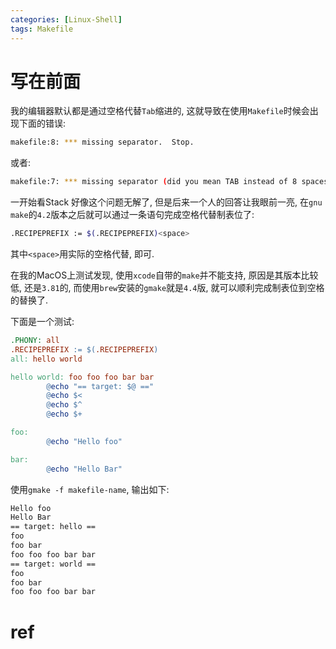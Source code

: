 ```yaml
---
categories: [Linux-Shell]
tags: Makefile 
---
```


# 写在前面

我的编辑器默认都是通过空格代替`Tab`缩进的, 这就导致在使用`Makefile`时候会出现下面的错误:

```bash
makefile:8: *** missing separator.  Stop.
```

或者:

```bash
makefile:7: *** missing separator (did you mean TAB instead of 8 spaces?).  Stop.
```

一开始看Stack 好像这个问题无解了, 但是后来一个人的回答让我眼前一亮, 在`gnu make`的`4.2`版本之后就可以通过一条语句完成空格代替制表位了:

```bash
.RECIPEPREFIX := $(.RECIPEPREFIX)<space>
```

其中`<space>`用实际的空格代替, 即可. 

在我的MacOS上测试发现, 使用`xcode`自带的`make`并不能支持, 原因是其版本比较低, 还是`3.81`的, 而使用`brew`安装的`gmake`就是`4.4`版, 就可以顺利完成制表位到空格的替换了. 

下面是一个测试:

```makefile
.PHONY: all
.RECIPEPREFIX := $(.RECIPEPREFIX) 
all: hello world

hello world: foo foo foo bar bar
        @echo "== target: $@ =="
        @echo $<
        @echo $^
        @echo $+

foo:
        @echo "Hello foo"

bar:
        @echo "Hello Bar"
```

使用`gmake -f makefile-name`, 输出如下:

```bash
Hello foo
Hello Bar
== target: hello ==
foo
foo bar
foo foo foo bar bar
== target: world ==
foo
foo bar
foo foo foo bar bar
```



# ref

[^1]:[Can you make valid Makefiles without tab characters? - Stack Overflow](https://stackoverflow.com/questions/2131213/can-you-make-valid-makefiles-without-tab-characters/60363121#60363121);